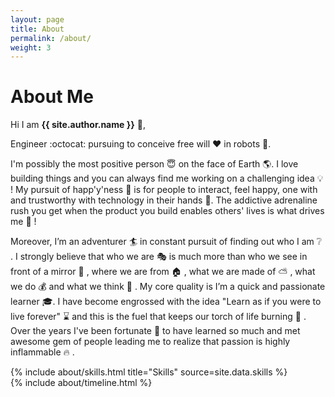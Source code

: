 ```yaml
---
layout: page
title: About
permalink: /about/
weight: 3
---
```


# **About Me**

Hi I am **{{ site.author.name }}** :wave:,<br>

Engineer :octocat: pursuing to conceive free will :heart: in robots :robot:. 

I'm possibly the most positive person :innocent: on the face of Earth :earth_americas:. I love building things and you can always find me working on a challenging idea :bulb: ! My pursuit of happ'y'ness :angel: is for people to interact, feel happy, one with and trustworthy with technology in their hands :gift:. The addictive adrenaline rush you get when the product you build enables others' lives is what drives me :rocket: !

Moreover, I’m an adventurer :surfer: in constant pursuit of finding out who I am :grey_question: . I strongly believe that who we are :performing_arts: is much more than who we see in front of a mirror :dancer: , where we are from :house: , what we are made of :partly_sunny: , what we do :moneybag: and what we think :thought_balloon: . My core quality is I’m a quick and passionate learner :mortar_board:. I have become engrossed with the idea "Learn as if you were to live forever" :hourglass: and this is the fuel that keeps our torch of life burning :volcano: . Over the years I've been fortunate :pray: to have learned so much and met awesome gem of people leading me to realize that passion is highly inflammable :fire: . 

<div class="row">
{% include about/skills.html title="Skills" source=site.data.skills %}
</div>

<div class="row">
{% include about/timeline.html %}
</div>